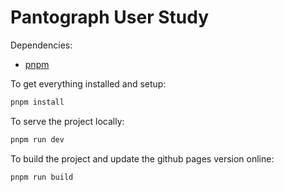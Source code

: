 # Pantograph User Study

Dependencies:
- [pnpm](https://pnpm.io/)

To get everything installed and setup:
```sh
pnpm install
```

To serve the project locally:
```sh
pnpm run dev
```

To build the project and update the github pages version online:
```sh
pnpm run build
```
